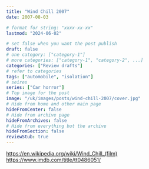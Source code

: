 ```yaml
---
title: "Wind Chill 2007"
date: 2007-08-03

# format for string: "xxxx-xx-xx"
lastmod: "2024-06-02"

# set false when you want the post publish
draft: false
# one category: ["category-1"]
# more categories: ["category-1", "category-2", ...]
categories: ["Review drafts"]
# refer to categories
tags: ["automobile", "isolation"]
# seires
series: ["Car horror"]
# Top image for the post
image: "/uk/images/posts/wind-chill-2007/cover.jpg"
# Hide from home and other main page
hideFromCenter: false
# Hide from archive page
hideFromArchives: false
# Hide from everything but the archive
hideFromSection: false
reviewStub: true
---
```

https://en.wikipedia.org/wiki/Wind_Chill_(film)
https://www.imdb.com/title/tt0486051/
<!--more-->
